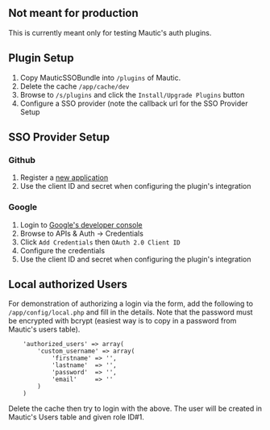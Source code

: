 ## Not meant for production

This is currently meant only for testing Mautic's auth plugins.

## Plugin Setup

1. Copy MauticSSOBundle into `/plugins` of Mautic.  
2. Delete the cache `/app/cache/dev`
3. Browse to `/s/plugins` and click the `Install/Upgrade Plugins` button
4. Configure a SSO provider (note the callback url for the SSO Provider Setup

## SSO Provider Setup

### Github

1. Register a [new application](https://github.com/settings/applications/new)
2. Use the client ID and secret when configuring the plugin's integration

### Google

1. Login to [Google's developer console](https://console.developers.google.com/)
2. Browse to APIs & Auth -> Credentials
3. Click `Add Credentials` then `OAuth 2.0 Client ID`
4. Configure the credentials
5. Use the client ID and secret when configuring the plugin's integration

## Local authorized Users

For demonstration of authorizing a login via the form, add the following to `/app/config/local.php` and fill in the details.  Note that the password must be encrypted with bcrypt (easiest way is to copy in a password from Mautic's users table).

```
	'authorized_users' => array(
		'custom_username' => array(
			'firstname' => '',
			'lastname'  => '',
			'password'  => '',
			'email'     => ''
		)
	)
```

Delete the cache then try to login with the above. The user will be created in Mautic's Users table and given role ID#1.  